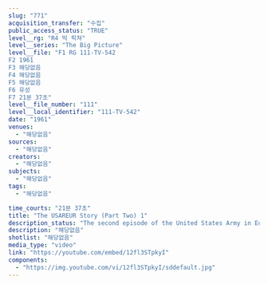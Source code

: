```yaml
---
slug: "771"
acquisition_transfer: "수집"
public_access_status: "TRUE"
level__rg: "R4 빅 픽쳐"
level__series: "The Big Picture"
level__file: "F1 RG 111-TV-542
F2 1961
F3 해당없음
F4 해당없음
F5 해당없음
F6 유성
F7 21분 37초"
level__file_number: "111"
level__local_identifier: "111-TV-542"
date: "1961"
venues: 
  - "해당없음"
sources: 
  - "해당없음"
creators: 
  - "해당없음"
subjects: 
  - "해당없음"
tags: 
  - "해당없음"

time_courts: "21분 37초"
title: "The USAREUR Story (Part Two) 1"
description_status: "The second episode of the United States Army in Europe. General Bruce C. Clarke serves as a host-narrator for this film."
description: "해당없음"
shotlist: "해당없음"
media_type: "video"
link: "https://youtube.com/embed/12fl3STpkyI"
components: 
  - "https://img.youtube.com/vi/12fl3STpkyI/sddefault.jpg"
---
```

